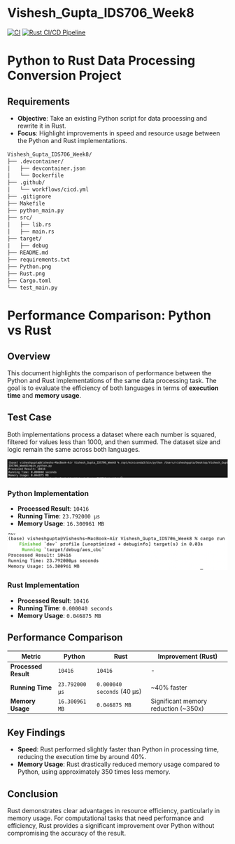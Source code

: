 # Vishesh_Gupta_IDS706_Week8

[![CI](https://github.com/nogibjj/Vishesh_Gupta_IDS706_Week8/actions/workflows/cicd.yml/badge.svg)](https://github.com/nogibjj/Vishesh_Gupta_IDS706_Week8/actions/workflows/cicd.yml)
[![Rust CI/CD Pipeline](https://github.com/nogibjj/Vishesh_Gupta_IDS706_Week8/actions/workflows/rust.yml/badge.svg)](https://github.com/nogibjj/Vishesh_Gupta_IDS706_Week8/actions/workflows/rust.yml)

# Python to Rust Data Processing Conversion Project

## Requirements

- **Objective**: Take an existing Python script for data processing and rewrite it in Rust.
- **Focus**: Highlight improvements in speed and resource usage between the Python and Rust implementations.

```
Vishesh_Gupta_IDS706_Week8/
├── .devcontainer/
│   ├── devcontainer.json
│   └── Dockerfile
├── .github/
│   └── workflows/cicd.yml
├── .gitignore
├── Makefile
├── python_main.py
├── src/
│   ├── lib.rs
│   ├── main.rs
├── target/
|   ├── debug
├── README.md
├── requirements.txt
├── Python.png
├── Rust.png
├── Cargo.toml
└── test_main.py
```

# Performance Comparison: Python vs Rust

## Overview
This document highlights the comparison of performance between the Python and Rust implementations of the same data processing task. The goal is to evaluate the efficiency of both languages in terms of **execution time** and **memory usage**.

## Test Case

Both implementations process a dataset where each number is squared, filtered for values less than 1000, and then summed. The dataset size and logic remain the same across both languages.

![Test Image 1](Python.png)

### Python Implementation
- **Processed Result**: `10416`
- **Running Time**: `23.792000 µs`
- **Memory Usage**: `16.300961 MB`

![Test Image 2](Rust.png)

### Rust Implementation
- **Processed Result**: `10416`
- **Running Time**: `0.000040 seconds`
- **Memory Usage**: `0.046875 MB`

## Performance Comparison

| Metric                | Python                   | Rust                      | Improvement (Rust)                   |
|-----------------------|--------------------------|---------------------------|--------------------------------------|
| **Processed Result**  | `10416`                  | `10416`                   | -                                    |
| **Running Time**      | `23.792000 µs`           | `0.000040 seconds` (40 µs)| ~40% faster                          |
| **Memory Usage**      | `16.300961 MB`           | `0.046875 MB`             | Significant memory reduction (~350x) |

## Key Findings

- **Speed**: Rust performed slightly faster than Python in processing time, reducing the execution time by around 40%.
- **Memory Usage**: Rust drastically reduced memory usage compared to Python, using approximately 350 times less memory.

## Conclusion

Rust demonstrates clear advantages in resource efficiency, particularly in memory usage. For computational tasks that need performance and efficiency, Rust provides a significant improvement over Python without compromising the accuracy of the result.